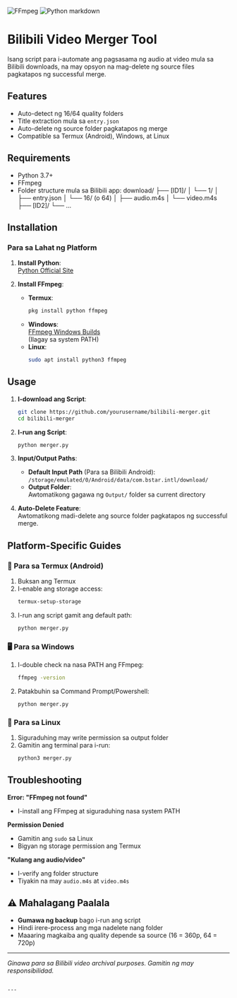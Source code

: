 ![FFmpeg](https://img.shields.io/badge/Powered%20by-FFmpeg-orange.svg)
![Python](https://img.shields.io/badge/Python-3.7%2B-blue.svg)
markdown
# Bilibili Video Merger Tool
Isang script para i-automate ang pagsasama ng audio at video mula sa Bilibili downloads, na may opsyon na mag-delete ng source files pagkatapos ng successful merge.

## Features
- Auto-detect ng 16/64 quality folders
- Title extraction mula sa `entry.json`
- Auto-delete ng source folder pagkatapos ng merge
- Compatible sa Termux (Android), Windows, at Linux

## Requirements
- Python 3.7+
- FFmpeg
- Folder structure mula sa Bilibili app:
download/
  ├── [ID1]/
  │   └── 1/
  │       ├── entry.json
  │       └── 16/ (o 64)
  │           ├── audio.m4s
  │           └── video.m4s
  ├── [ID2]/
  └── ...
## Installation

### Para sa Lahat ng Platform
1. **Install Python**:  
   [Python Official Site](https://www.python.org/downloads/)

2. **Install FFmpeg**:
   - **Termux**:
     ```bash
     pkg install python ffmpeg
     ```
   - **Windows**:  
     [FFmpeg Windows Builds](https://www.gyan.dev/ffmpeg/builds/)  
     (Ilagay sa system PATH)
   - **Linux**:
     ```bash
     sudo apt install python3 ffmpeg
     ```

## Usage

1. **I-download ang Script**:
   ```bash
   git clone https://github.com/yourusername/bilibili-merger.git
   cd bilibili-merger
   ```

2. **I-run ang Script**:
   ```bash
   python merger.py
   ```

3. **Input/Output Paths**:
   - **Default Input Path** (Para sa Bilibili Android):  
     `/storage/emulated/0/Android/data/com.bstar.intl/download/`
   - **Output Folder**:  
     Awtomatikong gagawa ng `Output/` folder sa current directory

4. **Auto-Delete Feature**:  
   Awtomatikong madi-delete ang source folder pagkatapos ng successful merge.

## Platform-Specific Guides

### 📱 Para sa Termux (Android)
1. Buksan ang Termux
2. I-enable ang storage access:
   ```bash
   termux-setup-storage
   ```
3. I-run ang script gamit ang default path:
   ```bash
   python merger.py
   ```

### 🖥️ Para sa Windows
1. I-double check na nasa PATH ang FFmpeg:
   ```cmd
   ffmpeg -version
   ```
2. Patakbuhin sa Command Prompt/Powershell:
   ```cmd
   python merger.py
   ```

### 🐧 Para sa Linux
1. Siguraduhing may write permission sa output folder
2. Gamitin ang terminal para i-run:
   ```bash
   python3 merger.py
   ```

## Troubleshooting
**Error: "FFmpeg not found"**  
- I-install ang FFmpeg at siguraduhing nasa system PATH

**Permission Denied**  
- Gamitin ang `sudo` sa Linux
- Bigyan ng storage permission ang Termux

**"Kulang ang audio/video"**  
- I-verify ang folder structure
- Tiyakin na may `audio.m4s` at `video.m4s`

## ⚠️ Mahalagang Paalala
- **Gumawa ng backup** bago i-run ang script
- Hindi irere-process ang mga nadelete nang folder
- Maaaring magkaiba ang quality depende sa source (16 = 360p, 64 = 720p)

---

*Ginawa para sa Bilibili video archival purposes. Gamitin ng may responsibilidad.*
```

---